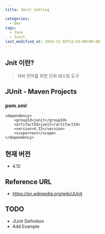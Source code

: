 ```yaml
---
title: JUnit Setting

categories:
  - Dev
tags:
  - Java
  - Junit
last_modified_at: 2019-12-05T12:43:00+09:00
---
```




## Jnit 이란? ##
> 자바 언어를 위한 단위 테스팅 도구

## JUnit - Maven Projects ##

### pom.xml ###
```
<dependency>
    <groupId>junit</groupId>
    <artifactId>junit</artifactId>
    <version>4.12</version>
    <scope>test</scope>
</dependency>
```

## 현재 버전 ##
- 4.12

## Reference URL ##
- <https://en.wikipedia.org/wiki/JUnit>

## TODO ##
- JUnit Definition
- Add Example